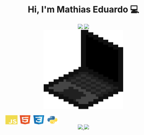 # <div align='center'> Hi, I'm Mathias Eduardo 💻 </div>

<div align='center'> 
  <a href="https://www.linkedin.com/in/mathiasedsilva/" target="_blank"><img src="https://img.shields.io/badge/-LinkedIn-%230077B5?style=for-the-badge&logo=linkedin&logoColor=white" target="_blank"></a> 
  <a href = "mailto:mathiased.silva@gmail.com"><img src="https://img.shields.io/badge/Gmail-D14836?style=for-the-badge&logo=gmail&logoColor=white" target="_blank"></a> <br>
  <img src="gif/teclado1.gif">
</div>


<div style="display: inline_block"><br>
  <img align="center" alt="Mathias-Js" height="30" width="40" src="https://raw.githubusercontent.com/devicons/devicon/master/icons/javascript/javascript-plain.svg">
  <img align="center" alt="Mathias-HTML" height="30" width="40" src="https://raw.githubusercontent.com/devicons/devicon/master/icons/html5/html5-original.svg">
  <img align="center" alt="Mathias-CSS" height="30" width="40" src="https://raw.githubusercontent.com/devicons/devicon/master/icons/css3/css3-original.svg">
  <img align="center" alt="Mathias-Python" height="30" width="40" src="https://raw.githubusercontent.com/devicons/devicon/master/icons/python/python-original.svg">
</div>
 
<div align="center">
  <a href="https://github.com/MathiasEduardo">
  <img height="180em" src="https://github-readme-stats.vercel.app/api?username=MathiasEduardo&show_icons=true&theme=dark&include_all_commits=true&count_private=true"/>
  <img height="180em" src="https://github-readme-stats.vercel.app/api/top-langs/?username=MathiasEduardo&layout=compact&langs_count=7&theme=dark"/>
</div>
 
